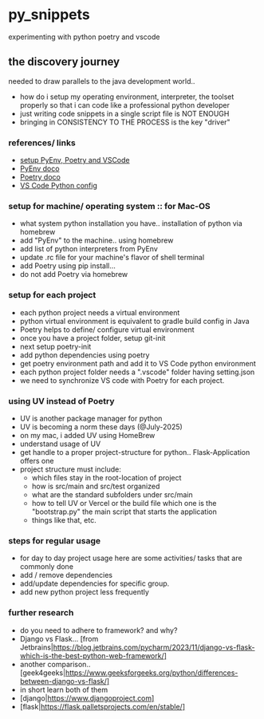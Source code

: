 # py_snippets
experimenting with python poetry and vscode


## the discovery journey
needed to draw parallels to the java development world.. 
* how do i setup my operating environment, interpreter, the toolset properly so that i can code like a professional python developer
* just writing code snippets in a single script file is NOT ENOUGH
* bringing in CONSISTENCY TO THE PROCESS is the key "driver"

### references/ links
* [setup PyEnv, Poetry and VSCode](https://youtu.be/547Jr26duHQ?si=VHQ0-bZHvfXWHNB-)
* [PyEnv doco](https://github.com/pyenv/pyenv)
* [Poetry doco](https://python-poetry.org/docs/)
* [VS Code Python config](https://code.visualstudio.com/docs/python/environments)

### setup for machine/ operating system :: for Mac-OS
* what system python installation you have.. installation of python via homebrew
* add "PyEnv" to the machine.. using homebrew 
* add list of python interpreters from PyEnv
* update .rc file for your machine's flavor of shell terminal
* add Poetry using pip install... 
* do not add Poetry via homebrew


### setup for each project
* each python project needs a virtual environment
* python virtual environment is equivalent to gradle build config in Java
* Poetry helps to define/ configure virtual environment
* once you have a project folder, setup git-init
* next setup poetry-init
* add python dependencies using poetry
* get poetry environment path and add it to VS Code python environment
* each python project folder needs a ".vscode" folder having setting.json
* we need to synchronize VS code with Poetry for each project.


### using UV instead of Poetry
* UV is another package manager for python
* UV is becoming a norm these days (@July-2025)
* on my mac, i added UV using HomeBrew
* understand usage of UV
* get handle to a proper project-structure for python.. Flask-Application offers one
* project structure must include:
  * which files stay in the root-location of project
  * how is src/main and src/test organized
  * what are the standard subfolders under src/main
  * how to tell UV or Vercel or the build file which one is the "bootstrap.py" the main script that starts the application
  * things like that, etc.


### steps for regular usage
* for day to day project usage here are some activities/ tasks that are commonly done
* add / remove dependencies
* add/update dependencies for specific group.
* add new python project less frequently


### further research
* do you need to adhere to framework? and why?
* Django vs Flask... [from Jetbrains|https://blog.jetbrains.com/pycharm/2023/11/django-vs-flask-which-is-the-best-python-web-framework/]
* another comparison.. [geek4geeks|https://www.geeksforgeeks.org/python/differences-between-django-vs-flask/]
* in short learn both of them
* [django|https://www.djangoproject.com]
* [flask|https://flask.palletsprojects.com/en/stable/]
